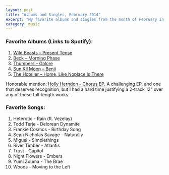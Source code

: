 ```yaml
---
layout: post
title: "Albums and Singles, February 2014"
excerpt: "My favorite albums and singles from the month of February in the 2014th year. "
category: music
---
```


### Favorite Albums (Links to Spotify):
1. [Wild Beasts – Present Tense](https://open.spotify.com/album/6tvhmvSirmJUmkcdMx9BTh)
1. [Beck – Morning Phase](http://open.spotify.com/album/2Qx7dgA5VjX8JDQaXVxzHu)
1. [Thumpers – Galore](http://open.spotify.com/album/0UqYGm2a3KqN9FKFcDPLed)
1. [Sun Kil Moon – Benji](http://open.spotify.com/album/4pC2URLdvle8V6Um4qxh46)
1. [The Hotelier – Home, Like Noplace Is There](https://open.spotify.com/album/4vyRkokppA53x2FzJUj43B)

Honorable mention: [Holly Herndon - Chorus EP](https://rvng.bandcamp.com/album/chorus). A challenging EP, and one that deserves recognition, but I had a hard time justifying a 2-track 12" over any of these full-length works.
 
### Favorite Songs:
1. Heterotic - Rain (ft. Vezelay)
1. Todd Terje - Delorean Dynamite
1. Frankie Cosmos - Birthday Song
1. Sean Nicholas Savage - Naturally
1. Miguel - Simplethings
1. River Timber - Atlantis
1. Trust - Capitol
1. Night Flowers - Embers
1. Yumi Zouma - The Brae
1. Woods - Moving to the Left